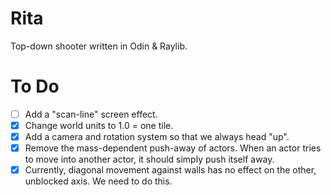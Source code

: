 # Rita

Top-down shooter written in Odin &amp; Raylib.

# To Do

- [ ] Add a "scan-line" screen effect.
- [x] Change world units to 1.0 = one tile.
- [x] Add a camera and rotation system so that we always head "up".
- [x] Remove the mass-dependent push-away of actors. When an actor tries to move into another actor, it should simply push itself away.
- [x] Currently, diagonal movement against walls has no effect on the other, unblocked axis. We need to do this.

